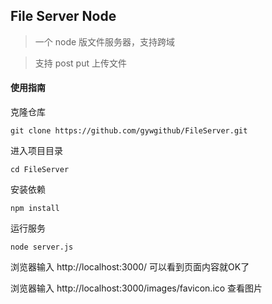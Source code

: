 ## File Server Node 

> 一个 node 版文件服务器，支持跨域 

> 支持 post put 上传文件

#### 使用指南

克隆仓库

~~~
git clone https://github.com/gywgithub/FileServer.git
~~~

进入项目目录

~~~
cd FileServer
~~~

安装依赖

~~~
npm install
~~~

运行服务

~~~
node server.js
~~~

浏览器输入 http://localhost:3000/ 可以看到页面内容就OK了

浏览器输入 http://localhost:3000/images/favicon.ico 查看图片
